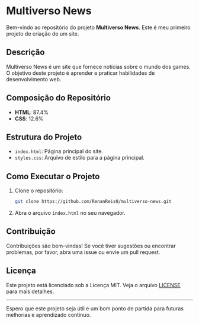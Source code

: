 # Multiverso News

Bem-vindo ao repositório do projeto **Multiverso News**. Este é meu primeiro projeto de criação de um site.

## Descrição

Multiverso News é um site que fornece notícias sobre o mundo dos games. O objetivo deste projeto é aprender e praticar habilidades de desenvolvimento web.

## Composição do Repositório

- **HTML**: 87.4%
- **CSS**: 12.6%

## Estrutura do Projeto

- `index.html`: Página principal do site.
- `styles.css`: Arquivo de estilo para a página principal.

## Como Executar o Projeto

1. Clone o repositório:
    ```bash
    git clone https://github.com/RenanReis0/multiverso-news.git
    ```
2. Abra o arquivo `index.html` no seu navegador.

## Contribuição

Contribuições são bem-vindas! Se você tiver sugestões ou encontrar problemas, por favor, abra uma issue ou envie um pull request.

## Licença

Este projeto está licenciado sob a Licença MIT. Veja o arquivo [LICENSE](LICENSE) para mais detalhes.

---

Espero que este projeto seja útil e um bom ponto de partida para futuras melhorias e aprendizado contínuo.
